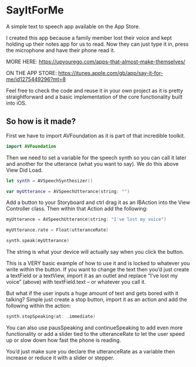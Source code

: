 # SayItForMe
A simple text to speech app available on the App Store.


I created this app because a family member lost their voice and kept holding up their notes app for us to read. Now they can just type it in, press the microphone and have their phone read it.

MORE HERE: https://upyourego.com/apps-that-almost-make-themselves/

ON THE APP STORE: https://itunes.apple.com/gb/app/say-it-for-me/id1275449296?mt=8

Feel free to check the code and reuse it in your own project as it is pretty straightforward and a basic implementation of the core functionality built into iOS.

## So how is it made?

First we have to import AVFoundation as it is part of that incredible toolkit.

```Swift
import AVFoundation
```

Then we need to set a variable for the speech synth so you can call it later and another for the utterance (what you want to say). We do this above View Did Load.

```Swift
let synth = AVSpeechSynthesizer()

var myUtterance = AVSpeechUtterance(string: "")
```

Add a button to your Storyboard and ctrl drag it as an IBAction into the View Controller class. Then within that Action add the following:

```Swift
myUtterance = AVSpeechUtterance(string: "I've lost my voice")

myUtterance.rate = Float(utteranceRate)

synth.speak(myUtterance)
```

The string is what your device will actually say when you click the button.

This is a VERY basic example of how to use it and is locked to whatever you write within the button. If you want to change the text then you’d just create a textField or a textView, import it as an outlet and replace “I’ve lost my voice” (above) with textField.text – or whatever you call it.

But what if the user inputs a huge amount of text and gets bored with it talking? Simple just create a stop button, import it as an action and add the following within the action:

```Swift
synth.stopSpeaking(at: .immediate)
```

You can also use pausSpeaking and continueSpeaking to add even more functionality or add a slider tied to the utteranceRate to let the user speed up or slow down how fast the phone is reading.

You’d just make sure you declare the utteranceRate as a variable then increase or reduce it with a slider or stepper.
